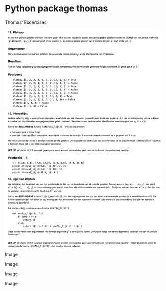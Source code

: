 # Python package thomas

Thomas' Excercises

![img_0.png](img_0.png)
![img_1.png](img_1.png)
![img_2.png](img_2.png)
Image

Image

Image

Image